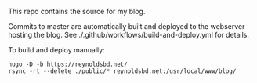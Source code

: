 This repo contains the source for my blog.

Commits to master are automatically built and deployed to the webserver hosting
the blog. See ./.github/workflows/build-and-deploy.yml for details.

To build and deploy manually:

```
hugo -D -b https://reynoldsbd.net/
rsync -rt --delete ./public/* reynoldsbd.net:/usr/local/www/blog/
```
